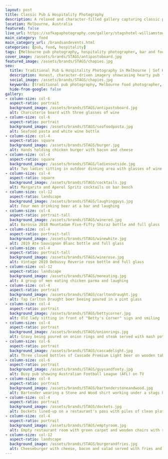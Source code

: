 ```yaml
---
layout: post
title: Classic Pub & Hospitality Photography
description: A relaxed and character-filled gallery capturing classic pub food, pints, and lively local gathering in a warm, welcoming setting — ideal for traditional hospitality brands and local venues.
location: Melbourne, Australia
featured: false
live_url: https://sofkapaphotography.com/gallery/stagshotel-williamstown
main_category: food 
main_category_url: /brandsandevents.html
categories: [pub, food, hospitality]
tags: [Melbourne pub photography, hospitality photographer, bar and food imagery, Sof Kapa Photography]
cover_image: /assets/brands/STAGS/antipastoboard.jpg
featured_image: /assets/brands/STAGS/chapies.jpg
seo:
  title: Traditional Pub & Hospitality Photography in Melbourne | Sof Kapa Photography
  description: Honest, character-driven imagery showcasing hearty pub food, beer taps, bar culture, and lively ambiance — perfect for classic venues wanting warm, authentic brand visuals.
  social_image: /assets/brands/STAGS/chapies.jpg
  keywords: [traditional pub photography, Melbourne food photographer, hospitality branding, local pub event photography, Sof Kapa Photography]
  hide-from-google: false 
gallery:
- column-size: col-6
  aspect-ratio: portrait
  background_image: /assets/brands/STAGS/antipastoboard.jpg
  alt: Charcuterie board with three glasses of wine
- column-size: col-6
  aspect-ratio: portrait
  background_image: /assets/brands/STAGS/seafoodpasta.jpg
  alt: Seafood pasta and white wine bottle
- column-size: col-4
  aspect-ratio: square
  background_image: /assets/brands/STAGS/burger.jpg
  alt: Hands holding chicken burger with bacon and cheese
- column-size: col-4
  aspect-ratio: square
  background_image: /assets/brands/STAGS/ladiesoutside.jpg
  alt: Two ladies sitting in outdoor dinning area with glasses of wine
- column-size: col-4
  aspect-ratio: square
  background_image: /assets/brands/STAGS/cocktails.jpg
  alt: Margarita and Aperol Spritz cocktails on bar bench
- column-size: col-12
  aspect-ratio: landscape
  background_image: /assets/brands/STAGS/laughingguys.jpg
  alt: Four men drinking beer at a bar and laughing
- column-size: col-4
  aspect-ratio: portrait-tall
  background_image: /assets/brands/STAGS/winered.jpg
  alt: Barossa 2018 Mountadam Five-Fifty Shiraz bottle and full glass
- column-size: col-4
  aspect-ratio: portrait-tall
  background_image: /assets/brands/STAGS/winewhite.jpg
  alt: 2019 Ate Sauvignon Blanc bottle and full glass
- column-size: col-4
  aspect-ratio: portrait-tall
  background_image: /assets/brands/STAGS/winerose.jpg
  alt: Vintage 2019 Debussy Reverie rose bottle and full glass
- column-size: col-12
  aspect-ratio: landscape
  background_image: /assets/brands/STAGS/meneating.jpg
  alt: A group of men eating chicken parma and laughing
- column-size: col-4
  aspect-ratio: portrait
  background_image: /assets/brands/STAGS/carltondraught.jpg
  alt: Tap Carlton Draught beer beeing poured in a pint glass
- column-size: col-4
  aspect-ratio: portrait
  background_image: /assets/brands/STAGS/bettycorner.jpg
  alt: Old lady sitting in front of "Betty's Corner" sign and smiling
- column-size: col-4
  aspect-ratio: portrait
  background_image: /assets/brands/STAGS/onionrings.jpg
  alt: Gravy being poured on onion rings and steak served with mash potato and broccolini
- column-size: col-6
  aspect-ratio: portrait
  background_image: /assets/brands/STAGS/cascadelight.jpg
  alt: Three closed bottles of Cascade Premium Light beer on wooden table
- column-size: col-6
  aspect-ratio: portrait
  background_image: /assets/brands/STAGS/guysandfooty.jpg
  alt: Busy pub showing Australian Football League (AFL) on TV
- column-size: col-4
  aspect-ratio: portrait
  background_image: /assets/brands/STAGS/bartenderstoneandwood.jpg
  alt: Bartender wearing a Stone and Wood shirt working under a stags head
- column-size: col-4
  aspect-ratio: portrait
  background_image: /assets/brands/STAGS/dockets.jpg
  alt: Dockets lined-up on a restaurant's pass with piles of clean plates
- column-size: col-4
  aspect-ratio: portrait
  background_image: /assets/brands/STAGS/emptyroom.jpg
  alt: Empty restaurant room with green carpet and wooden chairs with red seats
- column-size: col-12
  aspect-ratio: landscape
  background_image: /assets/brands/STAGS/burgerandfries.jpg
  alt: Cheeseburger with cheese, bacon and salad served with fries and mayonnaise
---
```


